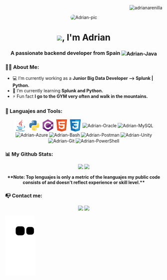
<div align="center">
  <p align="right"> <img src="https://komarev.com/ghpvc/?username=adrianarenilla&label=Profile%20views&color=129e00&style=plastic" alt="adrianarenilla"/> </p>
  <img alt="Adrian-pic" height="200em" style="border-radius:50px;" src="https://user-images.githubusercontent.com/84444459/145989580-a6ac496c-c9bf-4ac2-ba5d-6a008a5106f3.png">
</div>

<h1 align="center"><img src="https://raw.githubusercontent.com/MartinHeinz/MartinHeinz/master/wave.gif" width="30px">, I'm Adrian</h1>
<h3 align="center">A passionate backend developer from Spain <img align="center" alt="Adrian-Java" height="35" width="35" src="https://user-images.githubusercontent.com/84444459/145979428-9e99ae46-ae6e-41de-9f48-fc94071bfb83.png"></h3>

### 🙋‍♂️ About Me:
- 💻 I’m currently working as a **Junior Big Data Developer --> Splunk | Python.**
- 🌱 I’m currently learning **Splunk and Python.**
- ⚡ Fun fact **I go to the GYM very often and walk in the mountains.**

### 🚀 Languajes and Tools:
<p align="center">
  <img align="center" alt="Adrian-Java" height="40" width="40" src="https://raw.githubusercontent.com/devicons/devicon/master/icons/java/java-original.svg" title="Java">
  <img align="center" alt="Adrian-Python" height="40" width="40" src="https://raw.githubusercontent.com/devicons/devicon/master/icons/python/python-original.svg" title="Python">
  <img align="center" alt="Adrian-Csharp" height="40" width="40" src="https://raw.githubusercontent.com/devicons/devicon/master/icons/csharp/csharp-original.svg" title="Csharp">
  
  <img align="center" alt="Adrian-HTML" height="40" width="40" src="https://raw.githubusercontent.com/devicons/devicon/master/icons/html5/html5-original.svg" title="HTML5">
  <img align="center" alt="Adrian-CSS" height="40" width="40" src="https://raw.githubusercontent.com/devicons/devicon/master/icons/css3/css3-original.svg" title="CSS3">

  <img align="center" alt="Adrian-Oracle" height="40" width="40" src="https://cdn.jsdelivr.net/gh/devicons/devicon/icons/oracle/oracle-original.svg" title="Oracle">
  <img align="center" alt="Adrian-MySQL" height="40" width="40" src="https://cdn.jsdelivr.net/gh/devicons/devicon/icons/mysql/mysql-original.svg" title="MySQL">
  
  <img align="center" alt="Adrian-Azure" height="40" width="40" src="https://cdn.jsdelivr.net/gh/devicons/devicon/icons/azure/azure-original.svg" title="Azure">
  <img align="center" alt="Adrian-Bash" height="40" width="40" src="https://cdn.jsdelivr.net/gh/devicons/devicon/icons/bash/bash-original.svg" title="Bash">
  
  <img align="center" alt="Adrian-Postman" height="40" width="40" src="https://user-images.githubusercontent.com/84444459/145986849-eac9ecde-1104-45af-b1a0-6990ecfc7972.png" title="Postman">
  
  <img align="center" alt="Adrian-Unity" height="40" width="40" src="https://user-images.githubusercontent.com/84444459/145986208-1c7b4457-3857-455f-a60f-17ff4d3f7577.jpg" title="Unity">
  
  <img align="center" alt="Adrian-Git" height="40" width="40" src="https://cdn.jsdelivr.net/gh/devicons/devicon/icons/git/git-original.svg" title="Git">
  <img align="center" alt="Adrian-PowerShell" height="40" width="40" src="https://user-images.githubusercontent.com/84444459/145985621-2b13d4b5-7093-49dc-ad1a-eed8d8607b3f.jpg" title="PowerShell">
</p>

### 📊 My Github Stats:
<p align="center">
  <img height="185em" src="https://github-readme-stats.vercel.app/api?username=AdrianArenilla&show_icons=true&theme=dracula&include_all_commits=true&count_private=true"/>
  <img height="185em" src="https://github-readme-stats.vercel.app/api/top-langs/?username=AdrianArenilla&layout=compact&langs_count=7&theme=dracula"/>
</p>
<p align="center">
   <b>**Note: Top lenguajes is only a metric of the leanguajes my public code consists of and doesn't reflect experience or skill level.**</b>
</p>

### 📭 Contact me:
<p align="center">
  <a href = "mailto:adry.arsec@gmail.com"><img src="https://img.shields.io/badge/Gmail-D14836?style=for-the-badge&logo=gmail&logoColor=white" target="_blank"></a>
  <a href="https://www.linkedin.com/in/adrianarenillaseco" target="_blank"><img src="https://img.shields.io/badge/-LinkedIn-%230077B5?style=for-the-badge&logo=linkedin&logoColor=white" target="_blank"></a> 
</p>

  ![Snake animation](https://github.com/AdrianArenilla/AdrianArenilla/blob/output/github-contribution-grid-snake.svg)


